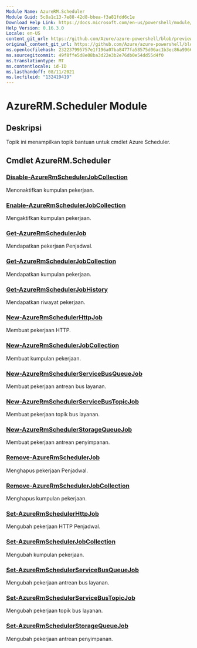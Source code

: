 ```yaml
---
Module Name: AzureRM.Scheduler
Module Guid: 5c8a1c13-7e88-42d8-bbea-f3a81fdd6c1e
Download Help Link: https://docs.microsoft.com/en-us/powershell/module/azurerm.scheduler
Help Version: 0.16.3.0
Locale: en-US
content_git_url: https://github.com/Azure/azure-powershell/blob/preview/src/ResourceManager/Scheduler/Commands.Scheduler/help/AzureRM.Scheduler.md
original_content_git_url: https://github.com/Azure/azure-powershell/blob/preview/src/ResourceManager/Scheduler/Commands.Scheduler/help/AzureRM.Scheduler.md
ms.openlocfilehash: 232237995757e1f196a07ba8477fa58575d06ac1b3ec86a99660c5a30de33fc7
ms.sourcegitcommit: 49f8ffe5d8e08ba3d22e3b2e76db0e54dd55d4f0
ms.translationtype: MT
ms.contentlocale: id-ID
ms.lasthandoff: 08/11/2021
ms.locfileid: "132419419"
---
```

# AzureRM.Scheduler Module
## Deskripsi
Topik ini menampilkan topik bantuan untuk cmdlet Azure Scheduler.

## Cmdlet AzureRM.Scheduler
### [Disable-AzureRmSchedulerJobCollection](Disable-AzureRmSchedulerJobCollection.md)
Menonaktifkan kumpulan pekerjaan.

### [Enable-AzureRmSchedulerJobCollection](Enable-AzureRmSchedulerJobCollection.md)
Mengaktifkan kumpulan pekerjaan.

### [Get-AzureRmSchedulerJob](Get-AzureRmSchedulerJob.md)
Mendapatkan pekerjaan Penjadwal.

### [Get-AzureRmSchedulerJobCollection](Get-AzureRmSchedulerJobCollection.md)
Mendapatkan kumpulan pekerjaan.

### [Get-AzureRmSchedulerJobHistory](Get-AzureRmSchedulerJobHistory.md)
Mendapatkan riwayat pekerjaan.

### [New-AzureRmSchedulerHttpJob](New-AzureRmSchedulerHttpJob.md)
Membuat pekerjaan HTTP.

### [New-AzureRmSchedulerJobCollection](New-AzureRmSchedulerJobCollection.md)
Membuat kumpulan pekerjaan.

### [New-AzureRmSchedulerServiceBusQueueJob](New-AzureRmSchedulerServiceBusQueueJob.md)
Membuat pekerjaan antrean bus layanan.

### [New-AzureRmSchedulerServiceBusTopicJob](New-AzureRmSchedulerServiceBusTopicJob.md)
Membuat pekerjaan topik bus layanan.

### [New-AzureRmSchedulerStorageQueueJob](New-AzureRmSchedulerStorageQueueJob.md)
Membuat pekerjaan antrean penyimpanan.

### [Remove-AzureRmSchedulerJob](Remove-AzureRmSchedulerJob.md)
Menghapus pekerjaan Penjadwal.

### [Remove-AzureRmSchedulerJobCollection](Remove-AzureRmSchedulerJobCollection.md)
Menghapus kumpulan pekerjaan.

### [Set-AzureRmSchedulerHttpJob](Set-AzureRmSchedulerHttpJob.md)
Mengubah pekerjaan HTTP Penjadwal.

### [Set-AzureRmSchedulerJobCollection](Set-AzureRmSchedulerJobCollection.md)
Mengubah kumpulan pekerjaan.

### [Set-AzureRmSchedulerServiceBusQueueJob](Set-AzureRmSchedulerServiceBusQueueJob.md)
Mengubah pekerjaan antrean bus layanan.

### [Set-AzureRmSchedulerServiceBusTopicJob](Set-AzureRmSchedulerServiceBusTopicJob.md)
Mengubah pekerjaan topik bus layanan.

### [Set-AzureRmSchedulerStorageQueueJob](Set-AzureRmSchedulerStorageQueueJob.md)
Mengubah pekerjaan antrean penyimpanan.

